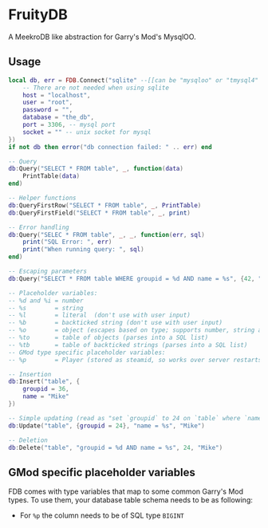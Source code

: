 FruityDB
========

A MeekroDB like abstraction for Garry's Mod's MysqlOO.

## Usage

```lua
local db, err = FDB.Connect("sqlite" --[[can be "mysqloo" or "tmysql4" also]], {
    -- There are not needed when using sqlite
    host = "localhost",
    user = "root",
    password = "",
    database = "the_db",
    port = 3306, -- mysql port
    socket = "" -- unix socket for mysql
})
if not db then error("db connection failed: " .. err) end

-- Query
db:Query("SELECT * FROM table", _, function(data)
    PrintTable(data)
end)

-- Helper functions
db:QueryFirstRow("SELECT * FROM table", _, PrintTable)
db:QueryFirstField("SELECT * FROM table", _, print)

-- Error handling
db:Query("SELEC * FROM table", _, _, function(err, sql)
    print("SQL Error: ", err)
    print("When running query: ", sql)
end)

-- Escaping parameters
db:Query("SELECT * FROM table WHERE groupid = %d AND name = %s", {42, "John"})

-- Placeholder variables:
-- %d and %i = number
-- %s        = string
-- %l        = literal  (don't use with user input)
-- %b        = backticked string (don't use with user input)
-- %o        = object (escapes based on type; supports number, string and table)
-- %to       = table of objects (parses into a SQL list)
-- %tb       = table of backticked strings (parses into a SQL list)
-- GMod type specific placeholder variables:
-- %p        = Player (stored as steamid, so works over server restarts)

-- Insertion
db:Insert("table", {
    groupid = 36,
    name = "Mike"
})

-- Simple updating (read as "set `groupid` to 24 on `table` where `name` equals 'Mike'")
db:Update("table", {groupid = 24}, "name = %s", "Mike")

-- Deletion
db:Delete("table", "groupid = %d AND name = %s", 24, "Mike")

```

## GMod specific placeholder variables
FDB comes with type variables that map to some common Garry's Mod types. To use them, your database table schema needs to be as following:

- For ```%p``` the column needs to be of SQL type ```BIGINT```
